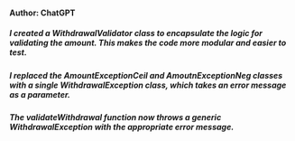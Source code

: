 #### Author: ChatGPT
##### I created a *WithdrawalValidator* class to encapsulate the logic for validating the amount. This makes the code more modular and easier to test.
##### I replaced the *AmountExceptionCeil* and *AmoutnExceptionNeg* classes with a single *WithdrawalException* class, which takes an error message as a parameter.
##### The *validateWithdrawal* function now throws a generic *WithdrawalException* with the appropriate error message.